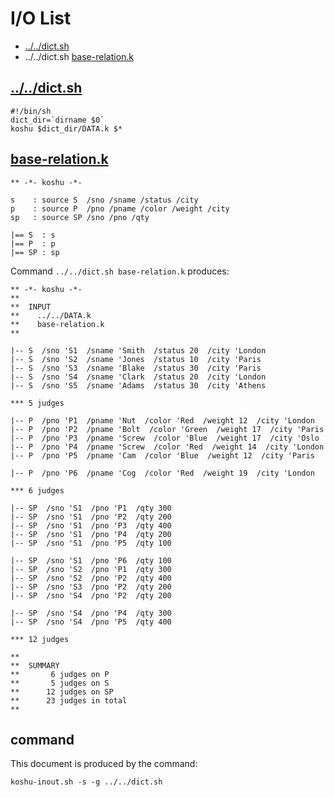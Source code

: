 # I/O List

- [../../dict.sh](#dictsh)
- ../../dict.sh [base-relation.k](#base-relationk)



## [../../dict.sh](../../dict.sh)

```
#!/bin/sh
dict_dir=`dirname $0`
koshu $dict_dir/DATA.k $*
```



## [base-relation.k](base-relation.k)

```
** -*- koshu -*-

s    : source S  /sno /sname /status /city
p    : source P  /pno /pname /color /weight /city
sp   : source SP /sno /pno /qty

|== S  : s
|== P  : p
|== SP : sp

```

Command `../../dict.sh base-relation.k` produces:

```
** -*- koshu -*-
**
**  INPUT
**    ../../DATA.k
**    base-relation.k
**

|-- S  /sno 'S1  /sname 'Smith  /status 20  /city 'London
|-- S  /sno 'S2  /sname 'Jones  /status 10  /city 'Paris
|-- S  /sno 'S3  /sname 'Blake  /status 30  /city 'Paris
|-- S  /sno 'S4  /sname 'Clark  /status 20  /city 'London
|-- S  /sno 'S5  /sname 'Adams  /status 30  /city 'Athens

*** 5 judges

|-- P  /pno 'P1  /pname 'Nut  /color 'Red  /weight 12  /city 'London
|-- P  /pno 'P2  /pname 'Bolt  /color 'Green  /weight 17  /city 'Paris
|-- P  /pno 'P3  /pname 'Screw  /color 'Blue  /weight 17  /city 'Oslo
|-- P  /pno 'P4  /pname 'Screw  /color 'Red  /weight 14  /city 'London
|-- P  /pno 'P5  /pname 'Cam  /color 'Blue  /weight 12  /city 'Paris

|-- P  /pno 'P6  /pname 'Cog  /color 'Red  /weight 19  /city 'London

*** 6 judges

|-- SP  /sno 'S1  /pno 'P1  /qty 300
|-- SP  /sno 'S1  /pno 'P2  /qty 200
|-- SP  /sno 'S1  /pno 'P3  /qty 400
|-- SP  /sno 'S1  /pno 'P4  /qty 200
|-- SP  /sno 'S1  /pno 'P5  /qty 100

|-- SP  /sno 'S1  /pno 'P6  /qty 100
|-- SP  /sno 'S2  /pno 'P1  /qty 300
|-- SP  /sno 'S2  /pno 'P2  /qty 400
|-- SP  /sno 'S3  /pno 'P2  /qty 200
|-- SP  /sno 'S4  /pno 'P2  /qty 200

|-- SP  /sno 'S4  /pno 'P4  /qty 300
|-- SP  /sno 'S4  /pno 'P5  /qty 400

*** 12 judges

**
**  SUMMARY
**       6 judges on P
**       5 judges on S
**      12 judges on SP
**      23 judges in total
**
```



## command

This document is produced by the command:

```
koshu-inout.sh -s -g ../../dict.sh
```
